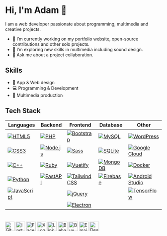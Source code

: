 # Hi, I'm Adam 👋

I am a web developer passionate about programming, multimedia and creative projects. 
- 🔭 I’m currently working on my portfolio website, open-source contributions and other solo projects.
- 🌱 I’m exploring new skills in multimedia including sound design.
- 💬 Ask me about a project collaboration.

## Skills
- 🎨 App & Web design
- 💻 Programming & Development
- 🎥 Multimedia production

## Tech Stack
| Languages  | Backend         | Frontend        | Database                | Other                 |
| ---------- | --------------- | --------------- | ------------------------ | --------------------- |
| [![HTML5](https://img.shields.io/badge/HTML5-E34F26?style=for-the-badge&logo=html5&logoColor=white)](https://developer.mozilla.org/en-US/docs/Web/HTML) | [![PHP](https://img.shields.io/badge/PHP-777BB4?style=for-the-badge&logo=php&logoColor=white)](https://www.php.net/) | [![Bootstrap](https://img.shields.io/badge/Bootstrap-7952B3?style=for-the-badge&logo=bootstrap&logoColor=white)](https://getbootstrap.com/) | [![MySQL](https://img.shields.io/badge/MySQL-4479A1?style=for-the-badge&logo=mysql&logoColor=white)](https://www.mysql.com/) | [![WordPress](https://img.shields.io/badge/WordPress-21759B?style=for-the-badge&logo=wordpress&logoColor=white)](https://wordpress.org/) |
| [![CSS3](https://img.shields.io/badge/CSS3-1572B6?style=for-the-badge&logo=css3&logoColor=white)](https://developer.mozilla.org/en-US/docs/Web/CSS) | [![Node.js](https://img.shields.io/badge/Node.js-339933?style=for-the-badge&logo=nodedotjs&logoColor=white)](https://nodejs.org/) | [![Sass](https://img.shields.io/badge/Sass-CC6699?style=for-the-badge&logo=sass&logoColor=white)](https://sass-lang.com/) | [![SQLite](https://img.shields.io/badge/SQLite-003B57?style=for-the-badge&logo=sqlite&logoColor=white)](https://www.sqlite.org/) | [![Google Cloud](https://img.shields.io/badge/Google%20Cloud-4285F4?style=for-the-badge&logo=googlecloud&logoColor=white)](https://cloud.google.com/) |
| [![C++](https://img.shields.io/badge/C++-00599C?style=for-the-badge&logo=c%2B%2B&logoColor=white)](https://www.cplusplus.com/) | [![Ruby](https://img.shields.io/badge/Ruby-CC342D?style=for-the-badge&logo=ruby&logoColor=white)](https://www.ruby-lang.org/) | [![Vuetify](https://img.shields.io/badge/Vuetify-1867C0?style=for-the-badge&logo=vuetify&logoColor=white)](https://vuetifyjs.com/en/) | [![MongoDB](https://img.shields.io/badge/MongoDB-47A248?style=for-the-badge&logo=mongodb&logoColor=white)](https://www.mongodb.com/) | [![Docker](https://img.shields.io/badge/Docker-2496ED?style=for-the-badge&logo=docker&logoColor=white)](https://www.docker.com/) |
| [![Python](https://img.shields.io/badge/Python-3776AB?style=for-the-badge&logo=Python&logoColor=white)](https://www.python.org/) | [![FastAPI](https://img.shields.io/badge/FastAPI-009688?style=for-the-badge&logo=fastapi&logoColor=white)](https://fastapi.tiangolo.com/) | [![Tailwind CSS](https://img.shields.io/badge/Tailwind_CSS-06B6D4?style=for-the-badge&logo=tailwindcss&logoColor=white)](https://tailwindcss.com/) | [![Firebase](https://img.shields.io/badge/Firebase-FFCA28?style=for-the-badge&logo=Firebase&logoColor=white)](https://firebase.google.com/) | [![Android Studio](https://img.shields.io/badge/Android_Studio-3DDC84?style=for-the-badge&logo=android-studio&logoColor=white)](https://developer.android.com/studio) |
| [![JavaScript](https://img.shields.io/badge/JavaScript-F7DF1E?style=for-the-badge&logo=javascript&logoColor=black)](https://developer.mozilla.org/en-US/docs/Web/JavaScript) |                 | [![jQuery](https://img.shields.io/badge/jQuery-0769AD?style=for-the-badge&logo=jquery&logoColor=white)](https://jquery.com/) |            | [![TensorFlow](https://img.shields.io/badge/TensorFlow-FF6F00?style=for-the-badge&logo=TensorFlow&logoColor=white)](https://www.tensorflow.org/) |
|            |                 | [![Electron](https://img.shields.io/badge/Electron-47848F?style=for-the-badge&logo=electron&logoColor=white)](https://www.electronjs.org/) |            |  | 
#
<!-- [![My GitHub Stats](https://github-readme-stats.vercel.app/api?username=uxillary&show_icons=true&theme=dracula)](https://github.com/uxillary)-->
#
[<img src="https://img.shields.io/badge/-000000?style=for-the-badge&logo=github&logoColor=white" alt="GitHub Logo" height="30">](https://github.com/uxillary)
[<img src="https://img.shields.io/badge/-E4405F?style=for-the-badge&logo=instagram&logoColor=white" alt="Instagram Logo" height="30">](https://www.instagram.com/admjski/)
[<img src="https://img.shields.io/badge/-1877F2?style=for-the-badge&logo=facebook&logoColor=white" alt="Facebook Logo" height="30">](https://www.facebook.com/profile.php?id=61557654901325)
[<img src="https://img.shields.io/badge/-000000?style=for-the-badge&logo=x&logoColor=white" alt="X Logo" height="30">](https://x.com/admjski)
[<img src="https://img.shields.io/badge/-0A66C2?style=for-the-badge&logo=linkedin&logoColor=white" alt="LinkedIn Logo" height="30">](https://www.linkedin.com/in/admjski)
[<img src="https://img.shields.io/badge/-1769FF?style=for-the-badge&logo=behance&logoColor=white" alt="Behance Logo" height="30">](https://www.behance.net/admjski)
[<img src="https://img.shields.io/badge/-FFDD00?style=for-the-badge&logo=buy-me-a-coffee&logoColor=black" alt="Buy Me a Coffee Logo" height="30">](https://buymeacoffee.com/admjski)
[<img src="https://img.shields.io/badge/&nbsp;-D14836?style=for-the-badge&logo=gmail&logoColor=white" alt="Email Logo" height="30">](mailto:mail@ajstudios.online)
[<img src="https://img.shields.io/badge/-05CC47?style=for-the-badge&logo=deviantart&logoColor=white" alt="DeviantArt Logo" height="30">](https://www.deviantart.com/admjski)

<!-- add SNAKE -->
